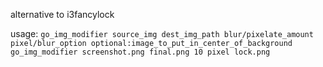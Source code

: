 alternative to i3fancylock

usage:
  `go_img_modifier source_img dest_img_path blur/pixelate_amount pixel/blur_option optional:image_to_put_in_center_of_background`
  `go_img_modifier screenshot.png final.png 10 pixel lock.png`

